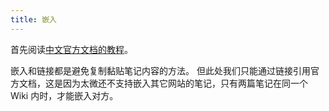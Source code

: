 ```yaml
---
title: 嵌入
---
```


首先阅读[中文官方文档的教程](https://bramchen.github.io/tw5-docs/zh-Hans/#Transclusion)。

嵌入和链接都是避免复制黏贴笔记内容的方法。
但此处我们只能通过链接引用官方文档，这是因为太微还不支持嵌入其它网站的笔记，只有两篇笔记在同一个 Wiki 内时，才能嵌入对方。
